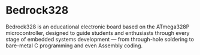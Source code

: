 # Bedrock328
Bedrock328 is an educational electronic board based on the ATmega328P microcontroller, designed to guide students and enthusiasts through every stage of embedded systems development — from through-hole soldering to bare-metal C programming and even Assembly coding.
